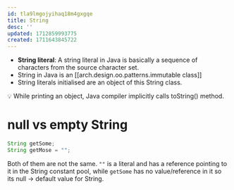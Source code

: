```yaml
---
id: tla9lmgojyihaq18m4gxgqe
title: String
desc: ''
updated: 1712859993775
created: 1711643845722
---
```


- **String literal**: A string literal in Java is basically a sequence of characters from the source character set.
- String in Java is an [[arch.design.oo.patterns.immutable class]]
- String literals initialised are an object of this String class.

💡 While printing an object, Java compiler implicitly calls toString() method.


# null vs empty String

```java
String getSome;
String getMose = "";
```

Both of them are not the same. `""` is a literal and has a reference pointing to it in the String constant pool, while `getSome` has no value/reference in it so its null → default value for String.
